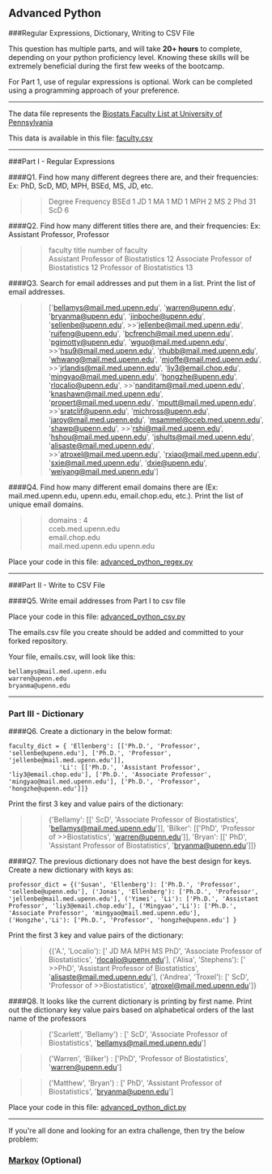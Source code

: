 ## Advanced Python    

###Regular Expressions, Dictionary, Writing to CSV File  

This question has multiple parts, and will take **20+ hours** to complete, depending on your python proficiency level.  Knowing these skills will be extremely beneficial during the first few weeks of the bootcamp.

For Part 1, use of regular expressions is optional.  Work can be completed using a programming approach of your preference. 

---

The data file represents the [Biostats Faculty List at University of Pennsylvania](http://www.med.upenn.edu/cceb/biostat/faculty.shtml)

This data is available in this file:  [faculty.csv](python/faculty.csv)

--- 

###Part I - Regular Expressions  


####Q1. Find how many different degrees there are, and their frequencies: Ex:  PhD, ScD, MD, MPH, BSEd, MS, JD, etc.

>>Degree Frequency
>>BSEd          1
>>JD          1
>>MA          1
>>MD          1
>>MPH          2
>>MS          2
>>Phd          31
>>ScD          6


####Q2. Find how many different titles there are, and their frequencies:  Ex:  Assistant Professor, Professor

>>faculty title                           number of faculty                        
>>Assistant Professor of Biostatistics    12
>>Associate Professor of Biostatistics    12
>>Professor of Biostatistics              13 


####Q3. Search for email addresses and put them in a list.  Print the list of email addresses.

>>['bellamys@mail.med.upenn.edu', 'warren@upenn.edu', 'bryanma@upenn.edu', 'jinboche@upenn.edu', 'sellenbe@upenn.edu', >>'jellenbe@mail.med.upenn.edu', 'ruifeng@upenn.edu', 'bcfrench@mail.med.upenn.edu', 'pgimotty@upenn.edu', 'wguo@mail.med.upenn.edu', >>'hsu9@mail.med.upenn.edu', 'rhubb@mail.med.upenn.edu', 'whwang@mail.med.upenn.edu', 'mjoffe@mail.med.upenn.edu', >>'jrlandis@mail.med.upenn.edu', 'liy3@email.chop.edu', 'mingyao@mail.med.upenn.edu', 'hongzhe@upenn.edu', 'rlocalio@upenn.edu', >>'nanditam@mail.med.upenn.edu', 'knashawn@mail.med.upenn.edu', 'propert@mail.med.upenn.edu', 'mputt@mail.med.upenn.edu', >>'sratclif@upenn.edu', 'michross@upenn.edu', 'jaroy@mail.med.upenn.edu', 'msammel@cceb.med.upenn.edu', 'shawp@upenn.edu', >>'rshi@mail.med.upenn.edu', 'hshou@mail.med.upenn.edu', 'jshults@mail.med.upenn.edu', 'alisaste@mail.med.upenn.edu', >>'atroxel@mail.med.upenn.edu', 'rxiao@mail.med.upenn.edu', 'sxie@mail.med.upenn.edu', 'dxie@upenn.edu', 'weiyang@mail.med.upenn.edu']


####Q4. Find how many different email domains there are (Ex:  mail.med.upenn.edu, upenn.edu, email.chop.edu, etc.).  Print the list of unique email domains.

>>domains     : 4           
>>cceb.med.upenn.edu   
>>email.chop.edu       
>>mail.med.upenn.edu 
>>upenn.edu         

Place your code in this file: [advanced_python_regex.py](python/advanced_python_regex.py)

---

###Part II - Write to CSV File

####Q5.  Write email addresses from Part I to csv file

Place your code in this file: [advanced_python_csv.py](python/advanced_python_csv.py)

The emails.csv file you create should be added and committed to your forked repository.

Your file, emails.csv, will look like this:
```
bellamys@mail.med.upenn.edu
warren@upenn.edu
bryanma@upenn.edu
```

---

### Part III - Dictionary

####Q6.  Create a dictionary in the below format:
```
faculty_dict = { 'Ellenberg': [['Ph.D.', 'Professor', 'sellenbe@upenn.edu'], ['Ph.D.', 'Professor', 'jellenbe@mail.med.upenn.edu']],
              'Li': [['Ph.D.', 'Assistant Professor', 'liy3@email.chop.edu'], ['Ph.D.', 'Associate Professor', 'mingyao@mail.med.upenn.edu'], ['Ph.D.', 'Professor', 'hongzhe@upenn.edu']]}
```
Print the first 3 key and value pairs of the dictionary:

>>{'Bellamy': [[' ScD', 'Associate Professor of Biostatistics', 'bellamys@mail.med.upenn.edu']], 
>> 'Bilker': [['PhD', 'Professor of >>Biostatistics', 'warren@upenn.edu']], 
>> 'Bryan': [[' PhD', 'Assistant Professor of Biostatistics', 'bryanma@upenn.edu']]}

####Q7.  The previous dictionary does not have the best design for keys.  Create a new dictionary with keys as:

```
professor_dict = {('Susan', 'Ellenberg'): ['Ph.D.', 'Professor', 'sellenbe@upenn.edu'], ('Jonas', 'Ellenberg'): ['Ph.D.', 'Professor', 'jellenbe@mail.med.upenn.edu'], ('Yimei', 'Li'): ['Ph.D.', 'Assistant Professor', 'liy3@email.chop.edu'], ('Mingyao','Li'): ['Ph.D.', 'Associate Professor', 'mingyao@mail.med.upenn.edu'], ('Hongzhe','Li'): ['Ph.D.', 'Professor', 'hongzhe@upenn.edu'] }
```

Print the first 3 key and value pairs of the dictionary:

>>{('A.', 'Localio'): [' JD MA MPH MS PhD', 'Associate Professor of Biostatistics', 'rlocalio@upenn.edu'], 
>>('Alisa', 'Stephens'): [' >>PhD', 'Assistant Professor of Biostatistics', 'alisaste@mail.med.upenn.edu'], 
>>('Andrea', 'Troxel'): [' ScD', 'Professor of >>Biostatistics', 'atroxel@mail.med.upenn.edu']}

####Q8.  It looks like the current dictionary is printing by first name.  Print out the dictionary key value pairs based on alphabetical orders of the last name of the professors

>>('Scarlett', 'Bellamy') : [' ScD', 'Associate Professor of Biostatistics', 'bellamys@mail.med.upenn.edu']

>>('Warren', 'Bilker') : ['PhD', 'Professor of Biostatistics', 'warren@upenn.edu']

>>('Matthew', 'Bryan') : [' PhD', 'Assistant Professor of Biostatistics', 'bryanma@upenn.edu']


Place your code in this file: [advanced_python_dict.py](python/advanced_python_dict.py)

--- 

If you're all done and looking for an extra challenge, then try the below problem:  

### [Markov](python/markov.py) (Optional)

